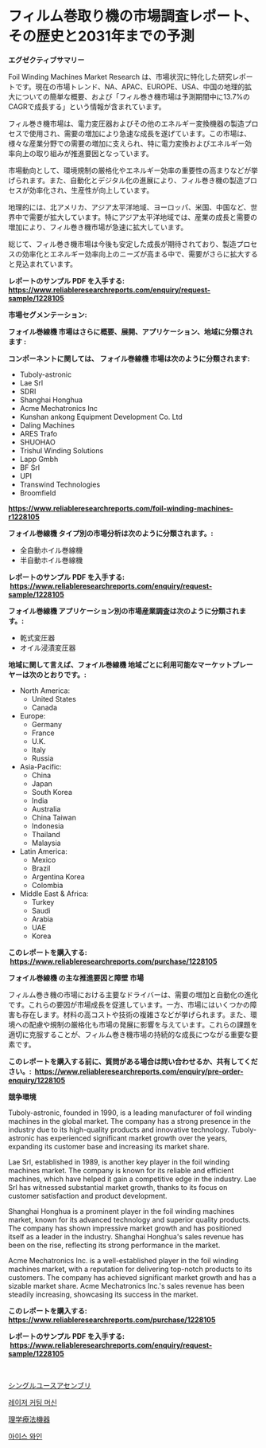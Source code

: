 <p><h1>フィルム巻取り機の市場調査レポート、その歴史と2031年までの予測</h1></p><p><strong>エグゼクティブサマリー</strong></p>
<p><p>Foil Winding Machines Market Research は、市場状況に特化した研究レポートです。現在の市場トレンド、NA、APAC、EUROPE、USA、中国の地理的拡大についての簡単な概要、および「フィル巻き機市場は予測期間中に13.7%のCAGRで成長する」という情報が含まれています。</p><p>フィル巻き機市場は、電力変圧器およびその他のエネルギー変換機器の製造プロセスで使用され、需要の増加により急速な成長を遂げています。この市場は、様々な産業分野での需要の増加に支えられ、特に電力変換およびエネルギー効率向上の取り組みが推進要因となっています。</p><p>市場動向として、環境規制の厳格化やエネルギー効率の重要性の高まりなどが挙げられます。また、自動化とデジタル化の進展により、フィル巻き機の製造プロセスが効率化され、生産性が向上しています。</p><p>地理的には、北アメリカ、アジア太平洋地域、ヨーロッパ、米国、中国など、世界中で需要が拡大しています。特にアジア太平洋地域では、産業の成長と需要の増加により、フィル巻き機市場が急速に拡大しています。</p><p>総じて、フィル巻き機市場は今後も安定した成長が期待されており、製造プロセスの効率化とエネルギー効率向上のニーズが高まる中で、需要がさらに拡大すると見込まれています。</p></p>
<p><strong>レポートのサンプル PDF を入手する: <a href="https://www.reliableresearchreports.com/enquiry/request-sample/1228105">https://www.reliableresearchreports.com/enquiry/request-sample/1228105</a></strong></p>
<p><strong>市場セグメンテーション:</strong></p>
<p><strong> フォイル巻線機 市場はさらに概要、展開、アプリケーション、地域に分類されます :</strong></p>
<p><strong>コンポーネントに関しては、 フォイル巻線機 市場は次のように分類されます: &nbsp;</strong></p>
<p><ul><li>Tuboly-astronic</li><li>Lae Srl</li><li>SDRI</li><li>Shanghai Honghua</li><li>Acme Mechatronics Inc</li><li>Kunshan ankong Equipment Development Co. Ltd</li><li>Daling Machines</li><li>ARES Trafo</li><li>SHUOHAO</li><li>Trishul Winding Solutions</li><li>Lapp Gmbh</li><li>BF Srl</li><li>UPI</li><li>Transwind Technologies</li><li>Broomfield</li></ul></p>
<p><strong><a href="https://www.reliableresearchreports.com/foil-winding-machines-r1228105">https://www.reliableresearchreports.com/foil-winding-machines-r1228105</a></strong></p>
<p><strong> フォイル巻線機 タイプ別の市場分析は次のように分類されます。:</strong></p>
<p><ul><li>全自動ホイル巻線機</li><li>半自動ホイル巻線機</li></ul></p>
<p><strong>レポートのサンプル PDF を入手する: &nbsp;<a href="https://www.reliableresearchreports.com/enquiry/request-sample/1228105">https://www.reliableresearchreports.com/enquiry/request-sample/1228105</a></strong></p>
<p><strong> フォイル巻線機 アプリケーション別の市場産業調査は次のように分類されます。:</strong></p>
<p><ul><li>乾式変圧器</li><li>オイル浸漬変圧器</li></ul></p>
<p><strong>地域に関して言えば、フォイル巻線機 地域ごとに利用可能なマーケットプレーヤーは次のとおりです。:</strong></p>
<p><ul>
    <li>
        North America:
        <ul>
            <li>United States</li>
            <li>Canada</li>
        </ul>
    </li>
    <li>
        Europe:
        <ul>
            <li>Germany</li>
            <li>France</li>
            <li>U.K.</li>
            <li>Italy</li>
            <li>Russia</li>
        </ul>
    </li>
    <li>
        Asia-Pacific:
        <ul>
            <li>China</li>
            <li>Japan</li>
            <li>South Korea</li>
            <li>India</li>
            <li>Australia</li>
            <li>China Taiwan</li>
            <li>Indonesia</li>
            <li>Thailand</li>
            <li>Malaysia</li>
        </ul>
    </li>
    <li>
        Latin America:
        <ul>
            <li>Mexico</li>
            <li>Brazil</li>
            <li>Argentina Korea</li>
            <li>Colombia</li>
        </ul>
    </li>
    <li>
        Middle East & Africa:
        <ul>
            <li>Turkey</li>
            <li>Saudi</li>
            <li>Arabia</li>
            <li>UAE</li>
            <li>Korea</li>
        </ul>
    </li>
    </ul></p>
<p><strong>このレポートを購入する: &nbsp;<a href="https://www.reliableresearchreports.com/purchase/1228105">https://www.reliableresearchreports.com/purchase/1228105</a></strong></p>
<p><strong>フォイル巻線機 の主な推進要因と障壁 市場</strong></p>
<p><p>フィルム巻き機の市場における主要なドライバーは、需要の増加と自動化の進化です。これらの要因が市場成長を促進しています。一方、市場にはいくつかの障害も存在します。材料の高コストや技術の複雑さなどが挙げられます。また、環境への配慮や規制の厳格化も市場の発展に影響を与えています。これらの課題を適切に克服することが、フィルム巻き機市場の持続的な成長につながる重要な要素です。</p></p>
<p><strong>このレポートを購入する前に、質問がある場合は問い合わせるか、共有してください。:&nbsp; <a href="https://www.reliableresearchreports.com/enquiry/pre-order-enquiry/1228105">https://www.reliableresearchreports.com/enquiry/pre-order-enquiry/1228105</a></strong></p>
<p><strong>競争環境</strong></p>
<p><p>Tuboly-astronic, founded in 1990, is a leading manufacturer of foil winding machines in the global market. The company has a strong presence in the industry due to its high-quality products and innovative technology. Tuboly-astronic has experienced significant market growth over the years, expanding its customer base and increasing its market share.</p><p>Lae Srl, established in 1989, is another key player in the foil winding machines market. The company is known for its reliable and efficient machines, which have helped it gain a competitive edge in the industry. Lae Srl has witnessed substantial market growth, thanks to its focus on customer satisfaction and product development.</p><p>Shanghai Honghua is a prominent player in the foil winding machines market, known for its advanced technology and superior quality products. The company has shown impressive market growth and has positioned itself as a leader in the industry. Shanghai Honghua's sales revenue has been on the rise, reflecting its strong performance in the market.</p><p>Acme Mechatronics Inc. is a well-established player in the foil winding machines market, with a reputation for delivering top-notch products to its customers. The company has achieved significant market growth and has a sizable market share. Acme Mechatronics Inc.'s sales revenue has been steadily increasing, showcasing its success in the market.</p></p>
<p><strong>このレポートを購入する: &nbsp; <a href="https://www.reliableresearchreports.com/purchase/1228105">https://www.reliableresearchreports.com/purchase/1228105</a></strong></p>
<p><strong>レポートのサンプル PDF を入手する: &nbsp;<a href="https://www.reliableresearchreports.com/enquiry/request-sample/1228105">https://www.reliableresearchreports.com/enquiry/request-sample/1228105</a></strong><strong></strong></p>
<p>&nbsp;</p>
<p><p><a href="https://medium.com/@santosuigrtley997836/2024%E5%B9%B4%E3%81%8B%E3%82%892031%E5%B9%B4%E3%81%BE%E3%81%A7%E3%81%AE%E6%9C%9F%E9%96%93%E3%81%AB%E4%BA%88%E6%B8%AC%E3%81%95%E3%82%8C%E3%82%8B%E3%82%B7%E3%83%B3%E3%82%B0%E3%83%AB%E3%83%A6%E3%83%BC%E3%82%B9%E3%82%A2%E3%82%BB%E3%83%B3%E3%83%96%E3%83%AA%E5%B8%82%E5%A0%B4%E3%81%AE%E5%88%86%E6%9E%90%E3%81%A8%E3%82%B5%E3%82%A4%E3%82%BA-8c0d274a7f6f">シングルユースアセンブリ</a></p><p><a href="https://medium.com/@twix678568/2024-2031%EB%85%84%EC%9D%84-%EC%9C%84%ED%95%9C-%EB%A0%88%EC%9D%B4%EC%A0%80-%EC%BB%A4%ED%8C%85-%EA%B8%B0%EA%B3%84-%EC%8B%9C%EC%9E%A5-%ED%8A%B8%EB%A0%8C%EB%93%9C%EC%99%80-%EC%8B%9C%EC%9E%A5-%EB%B6%84%EC%84%9D%EC%9D%84-%EC%98%88%EC%B8%A1%ED%95%A9%EB%8B%88%EB%8B%A4-4f0eaf3386c7">레이저 커팅 머신</a></p><p><a href="https://medium.com/@evans21bill/%E7%89%A9%E7%90%86%E6%B2%BB%E7%99%82%E6%A9%9F%E5%99%A8%E5%B8%82%E5%A0%B4%E3%81%AE%E8%A6%8B%E9%80%9A%E3%81%97-%E5%B8%82%E5%A0%B4%E3%81%AE%E5%8B%95%E5%90%91-%E6%88%90%E9%95%B7-2024%E5%B9%B4%E3%81%8B%E3%82%892031%E5%B9%B4%E3%81%BE%E3%81%A7%E3%81%AE%E4%BA%88%E6%B8%AC-4f0b52a9d59b">理学療法機器</a></p><p><a href="https://medium.com/@abelusikowski95672023/%EC%96%BC%EC%9D%8C-%EC%99%80%EC%9D%B8-%EC%8B%9C%EC%9E%A5-%EC%A1%B0%EC%82%AC-%EB%B3%B4%EA%B3%A0%EC%84%9C-%EA%B7%B8-%EC%97%AD%EC%82%AC-%EB%B0%8F-2024%EB%85%84%EB%B6%80%ED%84%B0-2031%EB%85%84%EA%B9%8C%EC%A7%80%EC%9D%98-%EC%98%88%EC%B8%A1-fcac253ca171">아이스 와인</a></p></p>